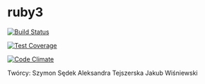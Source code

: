 # ruby3


[![Build Status](https://travis-ci.org/jawisniewski/rubyzespolowy.svg?branch=master)](https://travis-ci.org/jawisniewski/rubyzespolowy)

[![Test Coverage](https://codeclimate.com/github/jawisniewski/rubyzespolowy/badges/coverage.svg)](https://codeclimate.com/github/jawisniewski/rubyzespolowy/coverage)

[![Code Climate](https://codeclimate.com/github/jawisniewski/rubyzespolowy/badges/gpa.svg)](https://codeclimate.com/github/jawisniewski/rubyzespolowy)

Twórcy:
Szymon Sędek
Aleksandra Tejszerska
Jakub Wiśniewski
